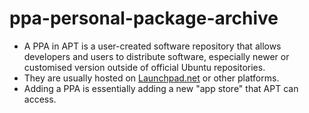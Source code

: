 # ppa-personal-package-archive

- A PPA in APT is a user-created software repository that allows developers and users to distribute software, especially newer or customised version outside of official Ubuntu repositories.
- They are usually hosted on [Launchpad.net](https://launchpad.net/) or other platforms.
- Adding a PPA is essentially adding a new "app store" that APT can access.